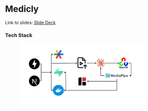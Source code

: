 # Medicly

Link to slides: [Slide Deck](https://www.figma.com/deck/VC09r6406UMwyWl3cCg1Pp/Mobile-Product-Review--Copy-?node-id=2-340&t=bUpJ3Xasq85Pa6kG-1&scaling=min-zoom&content-scaling=fixed&page-id=0%3A1)

### Tech Stack 

<p align="center">
  <img src="medicly tech stack.jpg" width="80%"/>
</p>


